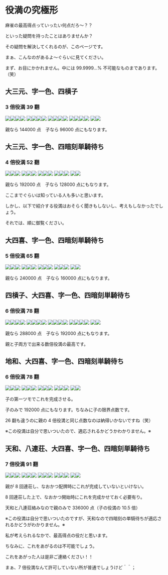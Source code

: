 #  役満の究極形

麻雀の最高得点っていったい何点だろ～？？

といった疑問を持ったことはありませんか？

その疑問を解決してくれるのが、このページです。

まぁ、こんなのがあるよ～ぐらいに見てください。

まず、お目にかかれません。中には 99.9999...% 不可能なものまであります。（笑）

## 大三元、字一色、四槓子
### 3 倍役満 39 翻

![](http://gurenjigoku.ojaru.jp/_fuseb.gif)![](http://gurenjigoku.ojaru.jp/_hakub.gif)![](http://gurenjigoku.ojaru.jp/_hakub.gif)![](http://gurenjigoku.ojaru.jp/_fuseb.gif)
![](http://gurenjigoku.ojaru.jp/_fuseb.gif)![](http://gurenjigoku.ojaru.jp/_hatub.gif)![](http://gurenjigoku.ojaru.jp/_hatub.gif)![](http://gurenjigoku.ojaru.jp/_fuseb.gif)
![](http://gurenjigoku.ojaru.jp/_fuseb.gif)![](http://gurenjigoku.ojaru.jp/_chunb.gif)![](http://gurenjigoku.ojaru.jp/_chunb.gif)![](http://gurenjigoku.ojaru.jp/_fuseb.gif)
![](http://gurenjigoku.ojaru.jp/_fuseb.gif)![](http://gurenjigoku.ojaru.jp/_tonb.gif)![](http://gurenjigoku.ojaru.jp/_tonb.gif)![](http://gurenjigoku.ojaru.jp/_fuseb.gif)
![](http://gurenjigoku.ojaru.jp/_nan.gif)![](http://gurenjigoku.ojaru.jp/_nan.gif)

親なら 144000 点　子なら 96000 点にもなります。

## 大三元、字一色、四暗刻単騎待ち
### 4 倍役満 52 翻

![](https://gurenjigoku.ojaru.jp/_haku.gif)![](https://gurenjigoku.ojaru.jp/_haku.gif)![](https://gurenjigoku.ojaru.jp/_haku.gif)
![](https://gurenjigoku.ojaru.jp/_hatu.gif)![](https://gurenjigoku.ojaru.jp/_hatu.gif)![](https://gurenjigoku.ojaru.jp/_hatu.gif)
![](https://gurenjigoku.ojaru.jp/_chun.gif)![](https://gurenjigoku.ojaru.jp/_chun.gif)![](https://gurenjigoku.ojaru.jp/_chun.gif)
![](https://gurenjigoku.ojaru.jp/_ton.gif)![](https://gurenjigoku.ojaru.jp/_ton.gif)![](https://gurenjigoku.ojaru.jp/_ton.gif)
![](https://gurenjigoku.ojaru.jp/_nan.gif)![](https://gurenjigoku.ojaru.jp/_nan.gif)

親なら 192000 点　子なら 128000 点にもなります。

ここまでぐらいは知っている人も多いと思います。

しかし、以下で紹介する役満はおそらく聞きもしないし、考えもしなかったでしょう。

それでは、順に御覧ください。

## 大四喜、字一色、四暗刻単騎待ち
### 5 倍役満 65 翻

![](https://gurenjigoku.ojaru.jp/_ton.gif)![](https://gurenjigoku.ojaru.jp/_ton.gif)![](https://gurenjigoku.ojaru.jp/_ton.gif)
![](https://gurenjigoku.ojaru.jp/_nan.gif)![](https://gurenjigoku.ojaru.jp/_nan.gif)![](https://gurenjigoku.ojaru.jp/_nan.gif)
![](https://gurenjigoku.ojaru.jp/_sha.gif)![](https://gurenjigoku.ojaru.jp/_sha.gif)![](https://gurenjigoku.ojaru.jp/_sha.gif)
![](https://gurenjigoku.ojaru.jp/_pei.gif)![](https://gurenjigoku.ojaru.jp/_pei.gif)![](https://gurenjigoku.ojaru.jp/_pei.gif)
![](https://gurenjigoku.ojaru.jp/_haku.gif)![](https://gurenjigoku.ojaru.jp/_haku.gif)

親なら 240000 点　子なら 160000 点にもなります。

## 四槓子、大四喜、字一色、四暗刻単騎待ち
### 6 倍役満 78 翻

![](http://gurenjigoku.ojaru.jp/_fuseb.gif)![](http://gurenjigoku.ojaru.jp/_tonb.gif)![](http://gurenjigoku.ojaru.jp/_tonb.gif)![](http://gurenjigoku.ojaru.jp/_fuseb.gif)
![](http://gurenjigoku.ojaru.jp/_fuseb.gif)![](http://gurenjigoku.ojaru.jp/_nanb.gif)![](http://gurenjigoku.ojaru.jp/_nanb.gif)![](http://gurenjigoku.ojaru.jp/_fuseb.gif)
![](http://gurenjigoku.ojaru.jp/_fuseb.gif)![](http://gurenjigoku.ojaru.jp/_shab.gif)![](http://gurenjigoku.ojaru.jp/_shab.gif)![](http://gurenjigoku.ojaru.jp/_fuseb.gif)
![](http://gurenjigoku.ojaru.jp/_fuseb.gif)![](http://gurenjigoku.ojaru.jp/_peib.gif)![](http://gurenjigoku.ojaru.jp/_peib.gif)![](http://gurenjigoku.ojaru.jp/_fuseb.gif)
![](https://gurenjigoku.ojaru.jp/_haku.gif)![](https://gurenjigoku.ojaru.jp/_haku.gif)

親なら 288000 点　子なら 192000 点にもなります。

親と子両方で出来る数倍役満の最高です。

## 地和、大四喜、字一色、四暗刻単騎待ち
### 6 倍役満 78 翻

![](https://gurenjigoku.ojaru.jp/_ton.gif)![](https://gurenjigoku.ojaru.jp/_ton.gif)![](https://gurenjigoku.ojaru.jp/_ton.gif)
![](https://gurenjigoku.ojaru.jp/_nan.gif)![](https://gurenjigoku.ojaru.jp/_nan.gif)![](https://gurenjigoku.ojaru.jp/_nan.gif)
![](https://gurenjigoku.ojaru.jp/_sha.gif)![](https://gurenjigoku.ojaru.jp/_sha.gif)![](https://gurenjigoku.ojaru.jp/_sha.gif)
![](https://gurenjigoku.ojaru.jp/_pei.gif)![](https://gurenjigoku.ojaru.jp/_pei.gif)![](https://gurenjigoku.ojaru.jp/_pei.gif)
![](https://gurenjigoku.ojaru.jp/_haku.gif)![](https://gurenjigoku.ojaru.jp/_haku.gif)

子の第一ツモでこれを完成させる。

子のみで 192000 点にもなります。ちなみに子の限界点数です。

26 翻も違うのに親の 4 倍役満と同じ点数なのは納得いかないですね（笑）

※この役満は自分で思いついたので、適応されるかどうかわかりません。※

## 天和、八連荘、大四喜、字一色、四暗刻単騎待ち
### 7 倍役満 91 翻

![](https://gurenjigoku.ojaru.jp/_ton.gif)![](https://gurenjigoku.ojaru.jp/_ton.gif)![](https://gurenjigoku.ojaru.jp/_ton.gif)
![](https://gurenjigoku.ojaru.jp/_nan.gif)![](https://gurenjigoku.ojaru.jp/_nan.gif)![](https://gurenjigoku.ojaru.jp/_nan.gif)
![](https://gurenjigoku.ojaru.jp/_sha.gif)![](https://gurenjigoku.ojaru.jp/_sha.gif)![](https://gurenjigoku.ojaru.jp/_sha.gif)
![](https://gurenjigoku.ojaru.jp/_pei.gif)![](https://gurenjigoku.ojaru.jp/_pei.gif)![](https://gurenjigoku.ojaru.jp/_pei.gif)
![](https://gurenjigoku.ojaru.jp/_haku.gif)![](https://gurenjigoku.ojaru.jp/_haku.gif)

親が 8 回連荘し、なおかつ配牌時にこれが完成していないといけない。

8 回連荘した上で、なおかつ開始時にこれを完成かせておく必要有り。

天和と八連荘絡みなので親のみで 336000 点（子の役満の 10.5 倍）

※この役満は自分で思いついたのですが、天和なので四暗刻の単騎待ちが適応されるかどうがわかりません。※

私が考えられるなかで、最高得点の役だと思います。

ちなみに、これをあがるのは不可能でしょう。

これをあがった人は是非ご連絡ください！！

まぁ、7 倍役満なんて許可していない所が普通でしょうけど＾＾；
